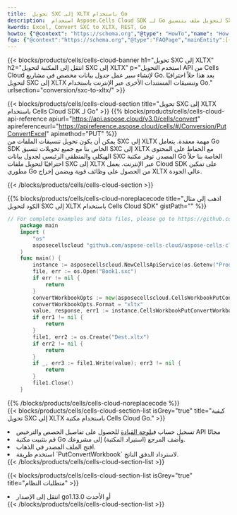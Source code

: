 ```yaml
---
title:  تحويل SXC إلى XLTX باستخدام Go
description:  استخدام Aspose.Cells Cloud SDK لـ Go لتحويل ملف بتنسيق SXC إلى ملف بتنسيق XLTX.
kwords: Excel, Convert SXC to XLTX, REST, Go
howto: {"@context": "https://schema.org","@type": "HowTo","name": "How to convert SXC to XLTX using the Cells Cloud Go library.","description": "How to convert SXC to XLTX using the Cells Cloud Go library.","image": {"@type": "ImageObject"},"url": "/go/conversion/sxc-to-xltx/","step": [{ "@type": "HowToStep","name": "How to convert SXC to XLTX using the Cells Cloud Go library. step 1", "image": {"@type": "ImageObject",},"url": "/go/conversion/sxc-to-xltx/","text": "Register an account at <a href='https://dashboard.aspose.cloud/'>Dashboard</a> to get free API quota & authorization details",},{ "@type": "HowToStep","name": "How to convert SXC to XLTX using the Cells Cloud Go library. step 1", "image": {"@type": "ImageObject",},"url": "/go/conversion/sxc-to-xltx/","text": "Install Go library and add the reference (import the library) to your project.",},{ "@type": "HowToStep","name": "How to convert SXC to XLTX using the Cells Cloud Go library. step 1", "image": {"@type": "ImageObject",},"url": "/go/conversion/sxc-to-xltx/","text": "Open the source file in go.",},{ "@type": "HowToStep","name": "How to convert SXC to XLTX using the Cells Cloud Go library. step 1", "image": {"@type": "ImageObject",},"url": "/go/conversion/sxc-to-xltx/","text": "Use the `PutConvertWorkbook` method to retrieve the resulting stream.",}, ],"supply": {"@type": "HowToSupply","name": "document"},"tool": [{"@type": "HowToTool","name": "Goland, Visual Studio Code, Eclipse"},{"@type": "HowToTool","name": "Aspose Cells"}],"totalTime": "PT6M"}
fqa: {"@context":"https://schema.org","@type":"FAQPage","mainEntity":[{"@type":"Question","name":"Why convert file formats in C# using REST API?","acceptedAnswer":{"@type":"Answer","text":"Documents are encoded in many ways, and some files may be incompatible with the software you use. To open and read such files, just convert them to appropriate file formats.<br/><ol><li>Install .NET SDK and add the reference (import the library) to your project.</li><li>Open the source file in C# using REST API.</li><li>Call the PutConvertWorkbookRequest() method, passing an output filename with required extension.</li><li>Get the result of conversion as a separate file.</li></ol>"}},{"@type":"Question","name":"What file formats can I convert with your C# library?","acceptedAnswer":{"@type":"Answer","text":"We support a variety of file formats for conversion using .NET library, including XLSX, Excel, xls , PDF, CSV, HTML, Markdown, XML, PNG, JPG, TIFF, Json, TXT and many more."}},{"@type":"Question","name":"What is the maximum allowed file size for conversion using this .NET library?","acceptedAnswer":{"@type":"Answer","text":"There are no file size limits for format conversions using .NET library."}}]}
---
```

{{< blocks/products/cells/cells-cloud-banner h1="تحويل SXC إلى XLTX" h2="انتقل إلى المكتبة لتحويل SXC إلى XLTX" p="استخدم التحويل API من Cells Cloud لإنشاء سير عمل جدول بيانات مخصص في مشاريع Go. يعد هذا حلاً احترافيًا لتحويل SXC إلى XLTX وتنسيقات المستندات الأخرى عبر الإنترنت باستخدام Go." urlsection="conversion/sxc-to-xltx/" >}}

{{< blocks/products/cells/cells-cloud-section title="تحويل SXC إلى XLTX باستخدام Cells Cloud SDK لـ Go" >}}
{{% blocks/products/cells/cells-cloud-api-reference apiurl="https://api.aspose.cloud/v3.0/cells/convert" apireferenceurl="https://apireference.aspose.cloud/cells/#/Conversion/PutConvertExcel" apimethod="PUT" %}}
<br/>
يمكن أن يكون تحويل تنسيقات الملفات من SXC إلى XLTX مهمة معقدة. يتعامل Go SDK الخاص بنا مع جميع تحويلات تنسيق SXC إلى XLTX مع الحفاظ على المحتوى الهيكلي والمنطقي الرئيسي لجدول بيانات SXC المصدر. توفر مكتبة Go الخاصة بنا حلاً احترافيًا لتحويل ملفات SXC إلى XLTX عبر الإنترنت. يعمل Cloud SDK على تمكين مطوري Go من الحصول على وظائف قوية ويضمن إخراج XLTX عالي الجودة.

{{< /blocks/products/cells/cells-cloud-section >}}

{{% blocks/products/cells/cells-cloud-noreplacecode title="اذهب إلى مثال الكود لتحويل SXC إلى XLTX باستخدام Cells Cloud SDK" gistPath="" %}}
 
```go
// For complete examples and data files, please go to https://github.com/aspose-cells-cloud/aspose-cells-cloud-go/
    package main
    import (
	    "os"
	    asposecellscloud "github.com/aspose-cells-cloud/aspose-cells-cloud-go/v22"
    )
    func main() {
	    instance := asposecellscloud.NewCellsApiService(os.Getenv("ProductClientId"), os.Getenv("ProductClientSecret"))
	    file, err := os.Open("Book1.sxc")
	    if err != nil {
		    return
	    }
	    convertWorkbookOpts := new(asposecellscloud.CellsWorkbookPutConvertWorkbookOpts)
	    convertWorkbookOpts.Format = "xltx"
	    value, response, err1 := instance.CellsWorkbookPutConvertWorkbook(file, convertWorkbookOpts)
	    if err1 != nil {
		    return
	    }
	    file1, err2 := os.Create("Dest.xltx")
	    if err2 != nil {
		    return
	    }
	    if _, err3 := file1.Write(value); err3 != nil {
		    return
	    }
	    file1.Close()
    }
```
 
{{% /blocks/products/cells/cells-cloud-noreplacecode %}}
<br/>
{{< blocks/products/cells/cells-cloud-section-list isGrey="true" title="كيفية تحويل SXC إلى XLTX باستخدام مكتبة Cells Cloud Go." >}}
<li> تسجيل حساب في<a href="https://dashboard.aspose.cloud/">لوحة القيادة</a> للحصول على تفاصيل الحصص والترخيص API مجانًا</li>
<li>قم بتثبيت مكتبة Go وأضف المرجع (استيراد المكتبة) إلى مشروعك.</li>
<li>افتح الملف المصدر في الذهاب.</li>
<li>استخدم طريقة `PutConvertWorkbook` لاسترداد الدفق الناتج.</li>
{{< /blocks/products/cells/cells-cloud-section-list >}}

{{< blocks/products/cells/cells-cloud-section-list isGrey="true" title="متطلبات النظام" >}}
<li>انتقل إلى الإصدار go1.13.0 أو الأحدث</li>
{{< /blocks/products/cells/cells-cloud-section-list >}}
